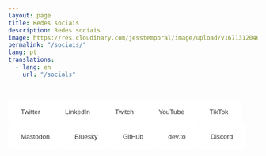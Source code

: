 ```yaml
---
layout: page
title: Redes sociais
description: Redes sociais
image: https://res.cloudinary.com/jesstemporal/image/upload/v1671312046/logo_mh5fv4.png
permalink: "/sociais/"
lang: pt
translations:
  - lang: en
    url: "/socials"

---
```

<div>
<a href="https://twitter.com/jesstemporal"><button class="social-btn">Twitter</button></a>

<a href="https://linkedin.com/in/jessicatemporal/"><button class="social-btn">LinkedIn</button></a>

<a href="https://twitch.tv/jesstemporal/"><button class="social-btn">Twitch</button></a>

<a href="
https://www.youtube.com/@jesstemporal"><button class="social-btn">YouTube</button></a>

<a href="
https://www.tiktok.com/@jess.temporal"><button class="social-btn">TikTok</button></a>

<a href="
https://mastodon.online/@jesstemporal"><button class="social-btn">Mastodon</button></a>

<a href="
https://bsky.app/profile/jesstemporal.com"><button class="social-btn">Bluesky</button></a>

<a href="
https://github.com/jtemporal"><button class="social-btn">GitHub</button></a>

<a href="
https://dev.to/jesstemporal"><button class="social-btn">dev.to</button></a>

<a href="
https://discord.gg/vaXEEXEswD"><button class="social-btn">Discord</button></a>

<style>
    .social-btn {
          background-color: white;
          color:#383838;
          border-radius: 8px;
          height: 50px;
          padding-left: 5%;
          padding-right: 5%;
          border: #ddd;
          float: left;
      }
      .social-btn:hover {
        background-color: #1bacaf;
        color: 1px solid #ddd;
        color: white;
        
      }
      .social-btn:focus {
        color: #1bacaf;
        border-color: 1px solid #ddd;
      }
</style>
